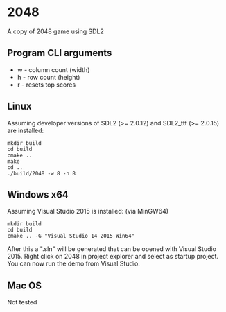# 2048

A copy of 2048 game using SDL2

## Program CLI arguments

- w - column count (width)
- h - row count (height)
- r - resets top scores

## Linux

Assuming developer versions of SDL2 (>= 2.0.12) and SDL2_ttf (>= 2.0.15) are installed:

```
mkdir build
cd build
cmake ..
make
cd ..
./build/2048 -w 8 -h 8
```

## Windows x64

Assuming Visual Studio 2015 is installed: (via MinGW64)

```
mkdir build
cd build
cmake .. -G "Visual Studio 14 2015 Win64"
```

After this a ".sln" will be generated that can be opened with Visual Studio 2015.
Right click on 2048 in project explorer and select as startup project.
You can now run the demo from Visual Studio.

## Mac OS

Not tested